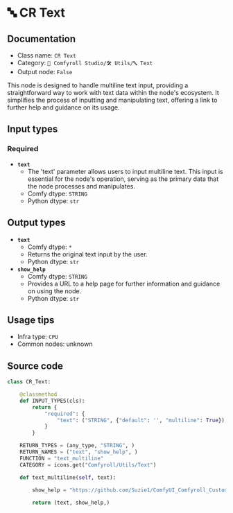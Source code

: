 # 🔤 CR Text
## Documentation
- Class name: `CR Text`
- Category: `🧩 Comfyroll Studio/🛠️ Utils/🔤 Text`
- Output node: `False`

This node is designed to handle multiline text input, providing a straightforward way to work with text data within the node's ecosystem. It simplifies the process of inputting and manipulating text, offering a link to further help and guidance on its usage.
## Input types
### Required
- **`text`**
    - The 'text' parameter allows users to input multiline text. This input is essential for the node's operation, serving as the primary data that the node processes and manipulates.
    - Comfy dtype: `STRING`
    - Python dtype: `str`
## Output types
- **`text`**
    - Comfy dtype: `*`
    - Returns the original text input by the user.
    - Python dtype: `str`
- **`show_help`**
    - Comfy dtype: `STRING`
    - Provides a URL to a help page for further information and guidance on using the node.
    - Python dtype: `str`
## Usage tips
- Infra type: `CPU`
- Common nodes: unknown


## Source code
```python
class CR_Text:

    @classmethod
    def INPUT_TYPES(cls):
        return {
            "required": {
                "text": ("STRING", {"default": '', "multiline": True}),
            }
        }

    RETURN_TYPES = (any_type, "STRING", )
    RETURN_NAMES = ("text", "show_help", )
    FUNCTION = "text_multiline"
    CATEGORY = icons.get("Comfyroll/Utils/Text")

    def text_multiline(self, text):
            
        show_help = "https://github.com/Suzie1/ComfyUI_Comfyroll_CustomNodes/wiki/Other-Nodes#cr-text"

        return (text, show_help,)

```
